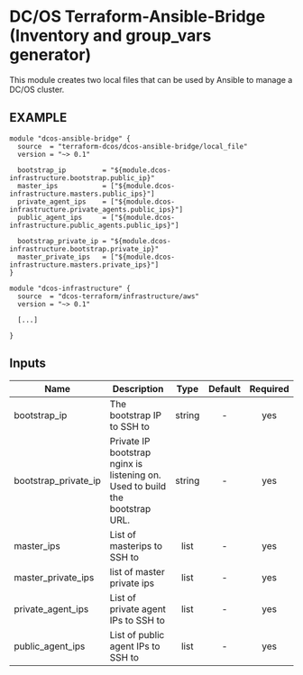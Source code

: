 DC/OS Terraform-Ansible-Bridge (Inventory and group_vars generator)
============
This module creates two local files that can be used by Ansible to manage a DC/OS cluster.

EXAMPLE
-------

```hcl
module "dcos-ansible-bridge" {
  source  = "terraform-dcos/dcos-ansible-bridge/local_file"
  version = "~> 0.1"

  bootstrap_ip         = "${module.dcos-infrastructure.bootstrap.public_ip}"
  master_ips           = ["${module.dcos-infrastructure.masters.public_ips}"]
  private_agent_ips    = ["${module.dcos-infrastructure.private_agents.public_ips}"]
  public_agent_ips     = ["${module.dcos-infrastructure.public_agents.public_ips}"]

  bootstrap_private_ip = "${module.dcos-infrastructure.bootstrap.private_ip}"
  master_private_ips   = ["${module.dcos-infrastructure.masters.private_ips}"]
}

module "dcos-infrastructure" {
  source  = "dcos-terraform/infrastructure/aws"
  version = "~> 0.1"

  [...]

}
```


## Inputs

| Name | Description | Type | Default | Required |
|------|-------------|:----:|:-----:|:-----:|
| bootstrap_ip | The bootstrap IP to SSH to | string | - | yes |
| bootstrap_private_ip | Private IP bootstrap nginx is listening on. Used to build the bootstrap URL. | string | - | yes |
| master_ips | List of masterips to SSH to | list | - | yes |
| master_private_ips | list of master private ips | list | - | yes |
| private_agent_ips | List of private agent IPs to SSH to | list | - | yes |
| public_agent_ips | List of public agent IPs to SSH to | list | - | yes |

